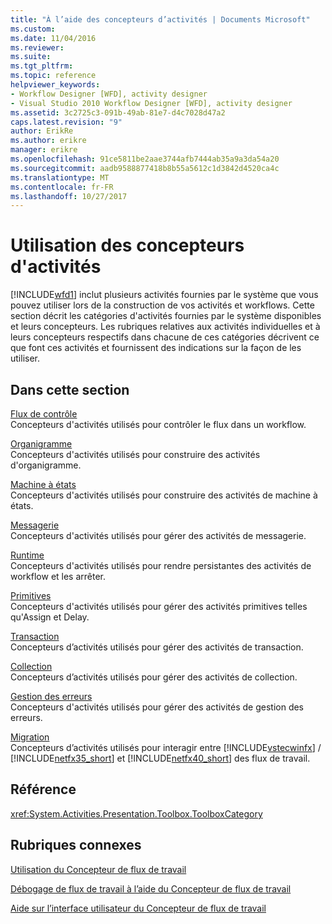 ```yaml
---
title: "À l’aide des concepteurs d’activités | Documents Microsoft"
ms.custom: 
ms.date: 11/04/2016
ms.reviewer: 
ms.suite: 
ms.tgt_pltfrm: 
ms.topic: reference
helpviewer_keywords:
- Workflow Designer [WFD], activity designer
- Visual Studio 2010 Workflow Designer [WFD], activity designer
ms.assetid: 3c2725c3-091b-49ab-81e7-d4c7028d47a2
caps.latest.revision: "9"
author: ErikRe
ms.author: erikre
manager: erikre
ms.openlocfilehash: 91ce5811be2aae3744afb7444ab35a9a3da54a20
ms.sourcegitcommit: aadb9588877418b8b55a5612c1d3842d4520ca4c
ms.translationtype: MT
ms.contentlocale: fr-FR
ms.lasthandoff: 10/27/2017
---
```

# <a name="using-the-activity-designers"></a>Utilisation des concepteurs d'activités
[!INCLUDE[wfd1](../workflow-designer/includes/wfd1_md.md)] inclut plusieurs activités fournies par le système que vous pouvez utiliser lors de la construction de vos activités et workflows. Cette section décrit les catégories d'activités fournies par le système disponibles et leurs concepteurs. Les rubriques relatives aux activités individuelles et à leurs concepteurs respectifs dans chacune de ces catégories décrivent ce que font ces activités et fournissent des indications sur la façon de les utiliser.  
  
## <a name="in-this-section"></a>Dans cette section  
 [Flux de contrôle](../workflow-designer/control-flow-activity-designers.md)  
 Concepteurs d'activités utilisés pour contrôler le flux dans un workflow.  
  
 [Organigramme](../workflow-designer/flowchart-activity-designers.md)  
 Concepteurs d'activités utilisés pour construire des activités d'organigramme.  
  
 [Machine à états](../workflow-designer/state-machine-activity-designers.md)  
 Concepteurs d'activités utilisés pour construire des activités de machine à états.  
  
 [Messagerie](../workflow-designer/messaging-activity-designers.md)  
 Concepteurs d'activités utilisés pour gérer des activités de messagerie.  
  
 [Runtime](../workflow-designer/runtime-activity-designers.md)  
 Concepteurs d'activités utilisés pour rendre persistantes des activités de workflow et les arrêter.  
  
 [Primitives](../workflow-designer/primitives-activity-designers.md)  
 Concepteurs d'activités utilisés pour gérer des activités primitives telles qu'Assign et Delay.  
  
 [Transaction](../workflow-designer/transaction-activity-designers.md)  
 Concepteurs d’activités utilisés pour gérer des activités de transaction.  
  
 [Collection](../workflow-designer/collection-activity-designers.md)  
 Concepteurs d’activités utilisés pour gérer des activités de collection.  
  
 [Gestion des erreurs](../workflow-designer/error-handling-activity-designers.md)  
 Concepteurs d'activités utilisés pour gérer des activités de gestion des erreurs.  
  
 [Migration](../workflow-designer/migration-activity-designers.md)  
 Concepteurs d’activités utilisés pour interagir entre [!INCLUDE[vstecwinfx](../workflow-designer/includes/vstecwinfx_md.md)] / [!INCLUDE[netfx35_short](../workflow-designer/includes/netfx35_short_md.md)] et [!INCLUDE[netfx40_short](../workflow-designer/includes/netfx40_short_md.md)] des flux de travail.  
  
## <a name="reference"></a>Référence  
 <xref:System.Activities.Presentation.Toolbox.ToolboxCategory>  
  
## <a name="related-sections"></a>Rubriques connexes  
 [Utilisation du Concepteur de flux de travail](../workflow-designer/using-the-workflow-designer.md)  
  
 [Débogage de flux de travail à l’aide du Concepteur de flux de travail](../workflow-designer/debugging-workflows-with-the-workflow-designer.md)  
  
 [Aide sur l’interface utilisateur du Concepteur de flux de travail](../workflow-designer/workflow-designer-ui-help.md)